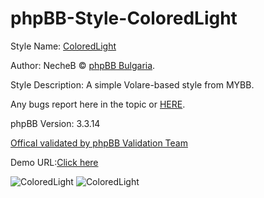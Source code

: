 # phpBB-Style-ColoredLight

Style Name: [ColoredLight](https://phpbb-bg.info/forums/viewtopic.php?t=687)

Author: NecheB © [phpBB Bulgaria](https://phpbb-bg.info/).

Style Description: A simple Volare-based style from MYBB.

Any bugs report here in the topic or [HERE](https://phpbb-bg.info/forums/viewforum.php?f=80).

phpBB Version: 3.3.14

[Offical validated by phpBB Validation Team](https://www.phpbb.com/community/viewtopic.php?p=15972004#p15972004)

Demo URL:[Click here](https://demo.phpbb-bg.info/index.php?style=38)

![ColoredLight](https://i.imgur.com/cbJYvzC.png)
![ColoredLight](https://i.imgur.com/iu9cLO8.png)

